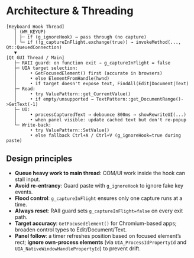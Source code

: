 # Architecture & Threading

```
[Keyboard Hook Thread]
   │ (WM_KEYUP)
   │ ├─ if (g_ignoreHook) → pass through (no capture)
   │ └─ if (!g_captureInFlight.exchange(true)) → invokeMethod(..., Qt::QueuedConnection)
   ▼
[Qt GUI Thread / Main]
   ├─ RAII guard: on function exit → g_captureInFlight = false
   ├─ UIA target selection:
   │     • GetFocusedElement() first (accurate in browsers)
   │     • else ElementFromHandle(hwnd)
   │     • if target doesn't expose text, FindAll(Edit|Document|Text)
   ├─ Read:
   │     • try ValuePattern::get_CurrentValue()
   │     • if empty/unsupported → TextPattern::get_DocumentRange()->GetText(-1)
   ├─ UI:
   │     • processCapturedText → debounce 800ms → showRewriteUI(...)
   │     • when panel visible: update cached text but don't re-popup
   └─ Write-back:
         • try ValuePattern::SetValue()
         • else fallback Ctrl+A / Ctrl+V (g_ignoreHook=true during paste)
```

## Design principles

- **Queue heavy work to main thread**: COM/UI work inside the hook can stall input.
- **Avoid re-entrancy**: Guard paste with `g_ignoreHook` to ignore fake key events.
- **Flood control**: `g_captureInFlight` ensures only one capture runs at a time.
- **Always reset**: RAII guard sets `g_captureInFlight=false` on every exit path.
- **Target accuracy**: `GetFocusedElement()` for Chromium-based apps; broaden control types to Edit/Document/Text.
- **Panel follow**: a timer refreshes position based on focused element’s rect; **ignore own-process elements** (via `UIA_ProcessIdPropertyId` and `UIA_NativeWindowHandlePropertyId`) to prevent drift.
